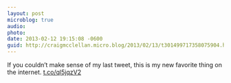 ```yaml
---
layout: post
microblog: true
audio: 
photo: 
date: 2013-02-12 19:15:08 -0600
guid: http://craigmcclellan.micro.blog/2013/02/13/t301499717358075904.html
---
```

If you couldn’t make sense of my last tweet, this is my new favorite thing on the internet.  [t.co/ql5jqzV2](http://t.co/ql5jqzV2)
